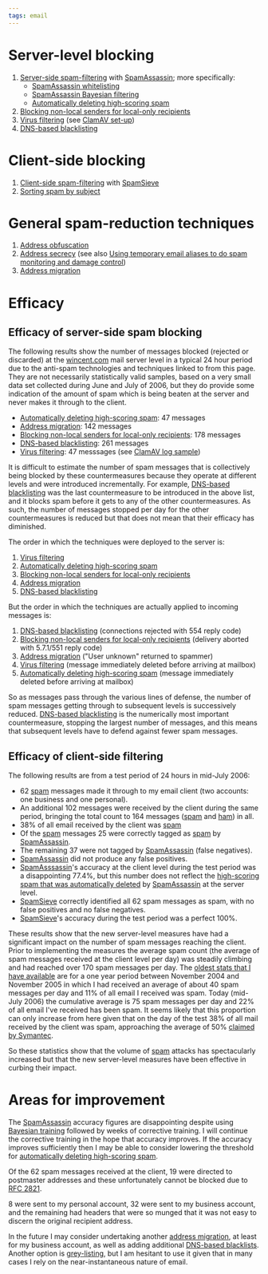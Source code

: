 ```yaml
---
tags: email
---
```


# Server-level blocking

1.  [Server-side spam-filtering](/wiki/Server-side_spam-filtering) with [SpamAssassin](/wiki/SpamAssassin); more specifically:
    -   [SpamAssassin whitelisting](/wiki/SpamAssassin_whitelisting)
    -   [SpamAssassin Bayesian filtering](/wiki/SpamAssassin_Bayesian_filtering)
    -   [Automatically deleting high-scoring spam](/wiki/Automatically_deleting_high-scoring_spam)
2.  [Blocking non-local senders for local-only recipients](/wiki/Blocking_non-local_senders_for_local-only_recipients)
3.  [Virus filtering](/wiki/Virus_filtering) (see [ClamAV set-up](/wiki/ClamAV_set-up))
4.  [DNS-based blacklisting](/wiki/DNS-based_blacklisting)

# Client-side blocking

1.  [Client-side spam-filtering](/wiki/Client-side_spam-filtering) with [SpamSieve](/wiki/SpamSieve)
2.  [Sorting spam by subject](/wiki/Sorting_spam_by_subject)

# General spam-reduction techniques

1.  [Address obfuscation](/wiki/Address_obfuscation)
2.  [Address secrecy](/wiki/Address_secrecy) (see also [Using temporary email aliases to do spam monitoring and damage control](/wiki/Using_temporary_email_aliases_to_do_spam_monitoring_and_damage_control))
3.  [Address migration](/wiki/Address_migration)

# Efficacy

## Efficacy of server-side spam blocking

The following results show the number of messages blocked (rejected or discarded) at the [wincent.com](/wiki/wincent.com) mail server level in a typical 24 hour period due to the anti-spam technologies and techniques linked to from this page. They are not necessarily statistically valid samples, based on a very small data set collected during June and July of 2006, but they do provide some indication of the amount of spam which is being beaten at the server and never makes it through to the client.

-   [Automatically deleting high-scoring spam](/wiki/Automatically_deleting_high-scoring_spam): 47 messages
-   [Address migration](/wiki/Address_migration): 142 messages
-   [Blocking non-local senders for local-only recipients](/wiki/Blocking_non-local_senders_for_local-only_recipients): 178 messages
-   [DNS-based blacklisting](/wiki/DNS-based_blacklisting): 261 messages
-   [Virus filtering](/wiki/Virus_filtering): 47 messsages (see [ClamAV log sample](/wiki/ClamAV_log_sample))

It is difficult to estimate the number of spam messages that is collectively being blocked by these countermeasures because they operate at different levels and were introduced incrementally. For example, [DNS-based blacklisting](/wiki/DNS-based_blacklisting) was the last countermeasure to be introduced in the above list, and it blocks spam before it gets to any of the other countermeasures. As such, the number of messages stopped per day for the other countermeasures is reduced but that does not mean that their efficacy has diminished.

The order in which the techniques were deployed to the server is:

1.  [Virus filtering](/wiki/Virus_filtering)
2.  [Automatically deleting high-scoring spam](/wiki/Automatically_deleting_high-scoring_spam)
3.  [Blocking non-local senders for local-only recipients](/wiki/Blocking_non-local_senders_for_local-only_recipients)
4.  [Address migration](/wiki/Address_migration)
5.  [DNS-based blacklisting](/wiki/DNS-based_blacklisting)

But the order in which the techniques are actually applied to incoming messages is:

1.  [DNS-based blacklisting](/wiki/DNS-based_blacklisting) (connections rejected with 554 reply code)
2.  [Blocking non-local senders for local-only recipients](/wiki/Blocking_non-local_senders_for_local-only_recipients) (delivery aborted with 5.7.1/551 reply code)
3.  [Address migration](/wiki/Address_migration) ("User unknown" returned to spammer)
4.  [Virus filtering](/wiki/Virus_filtering) (message immediately deleted before arriving at mailbox)
5.  [Automatically deleting high-scoring spam](/wiki/Automatically_deleting_high-scoring_spam) (message immediately deleted before arriving at mailbox)

So as messages pass through the various lines of defense, the number of spam messages getting through to subsequent levels is successively reduced. [DNS-based blacklisting](/wiki/DNS-based_blacklisting) is the numerically most important countermeasure, stopping the largest number of messages, and this means that subsequent levels have to defend against fewer spam messages.

## Efficacy of client-side filtering

The following results are from a test period of 24 hours in mid-July 2006:

-   62 [spam](/wiki/spam) messages made it through to my email client (two accounts: one business and one personal).
-   An additional 102 messages were received by the client during the same period, bringing the total count to 164 messages ([spam](/wiki/spam) and [ham](/wiki/ham)) in all.
-   38% of all email received by the client was [spam](/wiki/spam)
-   Of the [spam](/wiki/spam) messages 25 were correctly tagged as [spam](/wiki/spam) by [SpamAssassin](/wiki/SpamAssassin).
-   The remaining 37 were not tagged by [SpamAssassin](/wiki/SpamAssassin) (false negatives).
-   [SpamAssassin](/wiki/SpamAssassin) did not produce any false positives.
-   [SpamAsssassin](/wiki/SpamAsssassin)'s accuracy at the client level during the test period was a disappointing 77.4%, but this number does not reflect the [high-scoring spam that was automatically deleted](/wiki/Automatically_deleting_high-scoring_spam) by [SpamAssassin](/wiki/SpamAssassin) at the server level.
-   [SpamSieve](/wiki/SpamSieve) correctly identified all 62 spam messages as spam, with no false positives and no false negatives.
-   [SpamSieve](/wiki/SpamSieve)'s accuracy during the test period was a perfect 100%.

These results show that the new server-level measures have had a significant impact on the number of spam messages reaching the client. Prior to implementing the measures the average spam count (the average of spam messages received at the client level per day) was steadily climbing and had reached over 170 spam messages per day. The [oldest stats that I have available](http://wincent.com/a/about/wincent/weblog/archives/2005/11/spamsieve_one_y.php) are for a one year period between November 2004 and November 2005 in which I had received an average of about 40 spam messages per day and 11% of all email I received was spam. Today (mid-July 2006) the cumulative average is 75 spam messages per day and 22% of all email I've received has been spam. It seems likely that this proportion can only increase from here given that on the day of the test 38% of all mail received by the client was spam, approaching the average of 50% [claimed by Symantec](http://www.washingtonpost.com/wp-dyn/content/article/2006/05/16/AR2006051601873.html?referrer=email&referrer=email).

So these statistics show that the volume of [spam](/wiki/spam) attacks has spectacularly increased but that the new server-level measures have been effective in curbing their impact.

# Areas for improvement

The [SpamAssassin](/wiki/SpamAssassin) accuracy figures are disappointing despite using [Bayesian training](/wiki/SpamAssassin_Bayesian_filtering) followed by weeks of corrective training. I will continue the corrective training in the hope that accuracy improves. If the accuracy improves sufficiently then I may be able to consider lowering the threshold for [automatically deleting high-scoring spam](/wiki/automatically_deleting_high-scoring_spam).

Of the 62 spam messages received at the client, 19 were directed to postmaster addresses and these unfortunately cannot be blocked due to [RFC 2821](/wiki/RFC_2821).

8 were sent to my personal account, 32 were sent to my business account, and the remaining had headers that were so munged that it was not easy to discern the original recipient address.

In the future I may consider undertaking another [address migration](/wiki/address_migration), at least for my business account, as well as adding additional [DNS-based blacklists](/wiki/DNS-based_blacklists). Another option is [grey-listing](/wiki/grey-listing), but I am hesitant to use it given that in many cases I rely on the near-instantaneous nature of email.
